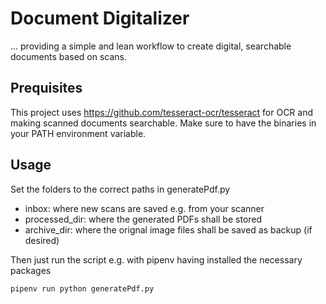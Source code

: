 # Document Digitalizer

... providing a simple and lean workflow to create digital, searchable documents based on scans.

## Prequisites

This project uses https://github.com/tesseract-ocr/tesseract for OCR and making scanned documents searchable. Make sure to have the binaries in your PATH environment variable.

## Usage

Set the folders to the correct paths in generatePdf.py
- inbox: where new scans are saved e.g. from your scanner
- processed_dir: where the generated PDFs shall be stored
- archive_dir: where the orignal image files shall be saved as backup (if desired)

Then just run the script e.g. with pipenv having installed the necessary packages

    pipenv run python generatePdf.py
